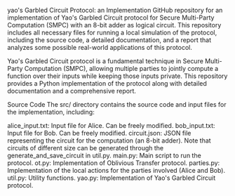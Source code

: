 yao's Garbled Circuit Protocol: an Implementation
GitHub repository for an implementation of Yao's Garbled Circuit protocol for Secure Multi-Party Computation (SMPC) with an 8-bit adder as logical circuit. This repository includes all necessary files for running a local simulation of the protocol, including the source code, a detailed documentation, and a report that analyzes some possible real-world applications of this protocol.

Yao's Garbled Circuit protocol is a fundamental technique in Secure Multi-Party Computation (SMPC), allowing multiple parties to jointly compute a function over their inputs while keeping those inputs private. This repository provides a Python implementation of the protocol along with detailed documentation and a comprehensive report.

Source Code
The src/ directory contains the source code and input files for the implementation, including:

alice_input.txt: Input file for Alice. Can be freely modified.
bob_input.txt: Input file for Bob. Can be freely modified.
circuit.json: JSON file representing the circuit for the computation (an 8-bit adder). Note that circuits of different size can be generated through the generate_and_save_circuit in util.py.
main.py: Main script to run the protocol.
ot.py: Implementation of Oblivious Transfer protocol.
parties.py: Implementation of the local actions for the parties involved (Alice and Bob).
util.py: Utility functions.
yao.py: Implementation of Yao's Garbled Circuit protocol.

